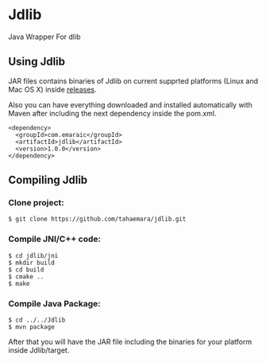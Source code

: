 # Jdlib
Java Wrapper For dlib


## Using Jdlib
JAR files contains binaries of Jdlib on current supprted platforms (Linux and Mac OS X) inside [releases](https://github.com/tahaemara/jdlib/releases).

Also you can have everything downloaded and installed automatically with Maven after including the next dependency inside the pom.xml.

```
<dependency>
  <groupId>com.emaraic</groupId>
  <artifactId>jdlib</artifactId>
  <version>1.0.0</version>
</dependency>
```

## Compiling Jdlib
### Clone project:
```
$ git clone https://github.com/tahaemara/jdlib.git
```

### Compile JNI/C++ code:
```
$ cd jdlib/jni
$ mkdir build
$ cd build
$ cmake ..
$ make 
```
### Compile Java Package:

```
$ cd ../../Jdlib
$ mvn package
```

After that you will have the JAR file including the binaries for your platform inside Jdlib/target. 

